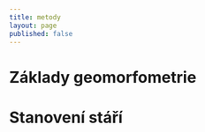 ```yaml
---
title: metody
layout: page
published: false
---
```




# Základy geomorfometrie

# Stanovení stáří

# 
